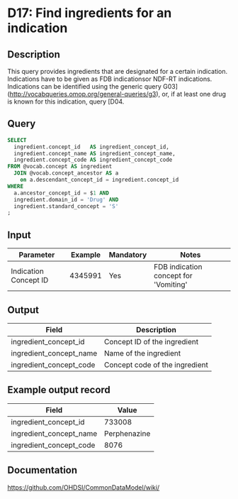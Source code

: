 <!---
Group:drug
Name:D17 Find ingredients for an indication
Author:Patrick Ryan
CDM Version: 5.3
-->

# D17: Find ingredients for an indication

## Description
This query provides ingredients that are designated for a certain indication. Indications have to be given as FDB indicationsor NDF-RT indications. Indications can be identified using the generic query  G03](http://vocabqueries.omop.org/general-queries/g3), or, if at least one drug is known for this indication, query  [D04.

## Query
```sql
SELECT
  ingredient.concept_id   AS ingredient_concept_id,
  ingredient.concept_name AS ingredient_concept_name,
  ingredient.concept_code AS ingredient_concept_code
FROM @vocab.concept AS ingredient
  JOIN @vocab.concept_ancestor AS a
    on a.descendant_concept_id = ingredient.concept_id
WHERE
  a.ancestor_concept_id = $1 AND
  ingredient.domain_id = 'Drug' AND
  ingredient.standard_concept = 'S'
;
```

## Input

| Parameter |  Example |  Mandatory |  Notes |
| --- | --- | --- | --- |
|  Indication Concept ID |  4345991 |  Yes | FDB indication concept for 'Vomiting' |

## Output

| Field |  Description |
| --- | --- |
|  ingredient_concept_id |  Concept ID of the ingredient |
|  ingredient_concept_name |  Name of the ingredient |
|  ingredient_concept_code |  Concept code of the ingredient |

## Example output record

|  Field |  Value |
| --- | --- |
|  ingredient_concept_id |  733008 |
|  ingredient_concept_name |  Perphenazine |
|  ingredient_concept_code |  8076 |

## Documentation
https://github.com/OHDSI/CommonDataModel/wiki/
